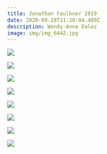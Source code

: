 ```yaml
---
title: Jonathan Faulkner 2019
date: 2020-09-28T21:20:04.489Z
description: Wendy-Anne Daloz
image: img/img_6442.jpg
---
```

![](img/img_6444.jpg)

![](img/img_6443.jpg)

![](img/img_6440.jpg)

![](img/img_6439.jpg)

![](img/img_6438.jpg)

![](img/img_6437.jpg)

![](img/img_6436.jpg)



![](img/img_6441.jpg)
